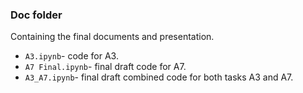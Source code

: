 ### Doc folder

Containing the final documents and presentation.
* `A3.ipynb`- code for A3. 
* `A7 Final.ipynb`- final draft code for A7.
* `A3_A7.ipynb`- final draft combined code for both tasks A3 and A7.  
